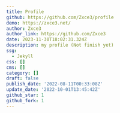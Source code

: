 ```yaml
---
title: Profile
github: https://github.com/Zxce3/profile
demo: https://zxce3.net/
author: Zxce3
author_link: https://github.com/Zxce3
date: 2023-11-30T18:02:31.324Z
description: my profile (Not finish yet)
ssg:
  - Jekyll
css: []
cms: []
category: []
draft: false
publish_date: '2022-08-11T00:33:08Z'
update_date: '2022-10-01T13:45:42Z'
github_star: 1
github_fork: 1
---
```

